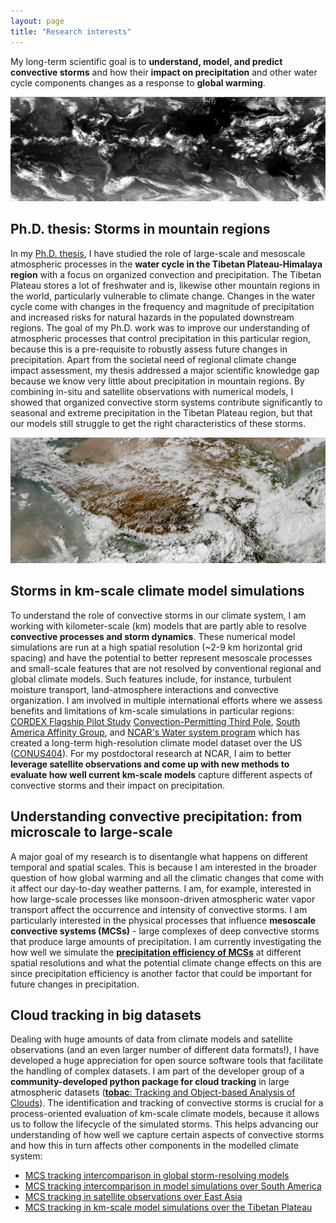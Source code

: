 ```yaml
---
layout: page
title: "Research interests"
---
```



My long-term scientific goal is to **understand, model, and predict convective storms** and how their **impact on precipitation** and other water cycle components changes as a response to **global warming**. 

![Satellite Clouds](satellite_clouds.png)

## Ph.D. thesis: Storms in mountain regions 

In my [Ph.D. thesis](https://gupea.ub.gu.se/handle/2077/75117?show=full), I have studied the role of large-scale and mesoscale atmospheric processes in the **water cycle in the Tibetan Plateau-Himalaya region** with a focus on organized convection and precipitation. The Tibetan Plateau stores a lot of freshwater and is, likewise other mountain regions in the world, particularly vulnerable to climate change. Changes in the water cycle come with changes in the frequency and magnitude of precipitation and increased risks for natural hazards in the populated downstream regions. The goal of my Ph.D. work was to improve our understanding of atmospheric processes that control precipitation in this particular region, because this is a pre-requisite to robustly assess future changes in precipitation. Apart from the societal need of regional climate change impact assessment, my thesis addressed a major scientific knowledge gap because we know very little about precipitation in mountain regions. By combining in-situ and satellite observations with numerical models, I showed that organized convective storm systems contribute significantly to seasonal and extreme precipitation in the Tibetan Plateau region, but that our models still struggle to get the right characteristics of these storms.

![](tibetan_plateau_clouds.jpeg)

## Storms in km-scale climate model simulations 

To understand the role of convective storms in our climate system, I am working with kilometer-scale (km) models that are partly able to resolve **convective processes and storm dynamics**. These numerical model simulations are run at a high spatial resolution (~2-9 km horizontal grid spacing) and have the potential to better represent mesoscale processes and small-scale features that are not resolved by conventional regional and global climate models. Such features include, for instance, turbulent moisture transport, land-atmosphere interactions and convective organization. I am involved in multiple international efforts where we assess benefits and limitations of km-scale simulations in particular regions: [CORDEX Flagship Pilot Study](https://cordex.org/experiment-guidelines/flagship-pilot-studies/) [Convection-Permitting Third Pole](http://rcg.gvc.gu.se/cordex_fps_cptp/), [South America Affinity Group](https://ral.ucar.edu/projects/south-america-affinity-group-saag), and [NCAR's Water system program](https://ral.ucar.edu/hap/water-systems-program) which has created a long-term high-resolution climate model dataset over the US ([CONUS404](https://rda.ucar.edu/datasets/d559000/)). For my postdoctoral research at NCAR, I aim to better **leverage satellite observations and come up with new methods to evaluate how well current km-scale models** capture different aspects of convective storms and their impact on precipitation. 


## Understanding convective precipitation: from microscale to large-scale

A major goal of my research is to disentangle what happens on different temporal and spatial scales. This is because I am interested in the broader question of how global warming and all the climatic changes that come with it affect our day-to-day weather patterns. I am, for example, interested in how large-scale processes like monsoon-driven atmospheric water vapor transport affect the occurrence and intensity of convective storms. I am particularly interested in the physical processes that influence **mesoscale convective systems (MCSs)** - large complexes of deep convective storms that produce large amounts of precipitation. I am currently investigating the how well we simulate the **[precipitation efficiency of MCSs](https://www.authorea.com/users/799143/articles/1200653-simulating-precipitation-efficiency-across-the-deep-convective-gray-zone?__cf_chl_tk=nOSqO2mJQc8h2GJ.LTRmROJ.BAydVrlBiUKx_w6K0qI-1733241836-1.0.1.1-m.fOt8aQlvV8uFEro82VWqKi.RshDAQ_A3JuoGgsdys)** at different spatial resolutions and what the potential climate change effects on this are since precipitation efficiency is another factor that could be important for future changes in precipitation. 


## Cloud tracking in big datasets

Dealing with huge amounts of data from climate models and satellite observations (and an even larger number of different
data formats!), I have developed a huge appreciation for open source software tools that facilitate the handling of complex datasets. I am part of the developer group of a **community-developed python package for cloud tracking** in large atmospheric datasets ([**tobac**: Tracking and Object-based Analysis of Clouds](https://github.com/tobac-project/tobac)). The identification and tracking of convective storms is crucial for a process-oriented evaluation of km-scale climate models, because it allows us to follow the lifecycle of the simulated storms. This helps advancing our understanding of how well we capture certain aspects of convective storms and how this in turn affects other components in the modelled climate system:

* [MCS tracking intercomparison in global storm-resolving models](https://essopenarchive.org/users/532574/articles/1215683-mesoscale-convective-systems-tracking-method-intercomparison-mcsmip-application-to-dyamond-global-km-scale-simulations)
* [MCS tracking intercomparison in model simulations over South America](https://agupubs.onlinelibrary.wiley.com/doi/10.1029/2023JD040254)
* [MCS tracking in satellite observations over East Asia](https://agupubs.onlinelibrary.wiley.com/doi/full/10.1029/2021JD035279#:~:text=Mesoscale%20convective%20systems%20(MCSs)%20have,well%20understood%20in%20this%20location.)
* [MCS tracking in km-scale model simulations over the Tibetan Plateau](https://journals.ametsoc.org/view/journals/clim/36/17/JCLI-D-22-0240.1.xml)








